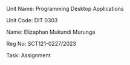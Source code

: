 Unit Name: Programming Desktop Applications

Unit Code: DIT 0303

Name: Elizaphan Mukundi Murunga

Reg No: SCT121-0227/2023

Task: Assignment
